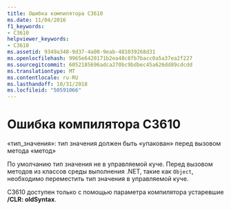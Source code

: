 ```yaml
---
title: Ошибка компилятора C3610
ms.date: 11/04/2016
f1_keywords:
- C3610
helpviewer_keywords:
- C3610
ms.assetid: 9349a348-9d37-4a00-9eab-481039268d31
ms.openlocfilehash: 9965e6420171b2ea48c8fb7bacc0a5a37ea2f227
ms.sourcegitcommit: 6052185696adca270bc9bdbec45a626dd89cdcdd
ms.translationtype: MT
ms.contentlocale: ru-RU
ms.lasthandoff: 10/31/2018
ms.locfileid: "50591066"
---
```

# <a name="compiler-error-c3610"></a>Ошибка компилятора C3610

«тип_значения»: тип значения должен быть «упакован» перед вызовом метода «метод»

По умолчанию тип значения не в управляемой куче. Перед вызовом методов из классов среды выполнения .NET, такие как `Object`, необходимо переместить тип значения в управляемой куче.

C3610 доступен только с помощью параметра компилятора устаревшие **/CLR: oldSyntax**.
